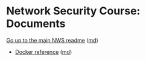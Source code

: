 Network Security Course: Documents
================================

[Go up to the main NWS readme](../readme.html) ([md](../readme.md))

- [Docker reference](../docker/index.html) ([md](../docker/index.md))
